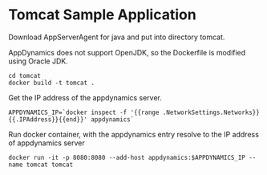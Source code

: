 # Tomcat Sample Application

Download AppServerAgent for java and put into directory tomcat.

AppDynamics does not support OpenJDK, so the Dockerfile is modified using Oracle JDK. 

    cd tomcat
    docker build -t tomcat .

Get the IP address of the appdynamics server.

    APPDYNAMICS_IP=`docker inspect -f '{{range .NetworkSettings.Networks}}{{.IPAddress}}{{end}}' appdynamics`

Run docker container, with the appdynamics entry resolve to the IP address of appdynamics server

    docker run -it -p 8080:8080 --add-host appdynamics:$APPDYNAMICS_IP --name tomcat tomcat